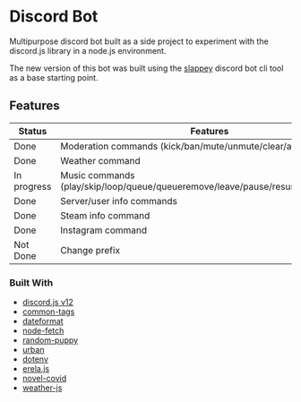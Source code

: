 # Discord Bot

Multipurpose discord bot built as a side project to experiment with the discord.js library in a node.js environment.

The new version of this bot was built using the [slappey](https://github.com/ansonfoong/slappey) discord bot cli tool as a base starting point.

## Features

Status | Features
-----|--------
Done | Moderation commands (kick/ban/mute/unmute/clear/announcement)
Done | Weather command
In progress | Music commands (play/skip/loop/queue/queueremove/leave/pause/resume/nowplaying)
Done | Server/user info commands
Done | Steam info command
Done | Instagram command
Not Done | Change prefix

### Built With

  * [discord.js v12](https://discord.js.org/#/)
  * [common-tags](https://www.npmjs.com/package/common-tags)
  * [dateformat](https://www.npmjs.com/package/dateformat) 
  * [node-fetch](https://www.npmjs.com/package/node-fetch)
  * [random-puppy](https://www.npmjs.com/package/random-puppy)
  * [urban](https://www.npmjs.com/package/urban)
  * [dotenv](https://www.npmjs.com/package/dotenv)
  * [erela.js](https://www.npmjs.com/package/erela.js)
  * [novel-covid](https://www.npmjs.com/package/novelcovid)
  * [weather-js](https://www.npmjs.com/package/weather-js)